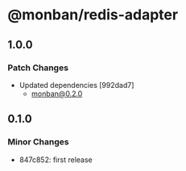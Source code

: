 # @monban/redis-adapter

## 1.0.0

### Patch Changes

-   Updated dependencies [992dad7]
    -   monban@0.2.0

## 0.1.0

### Minor Changes

-   847c852: first release
